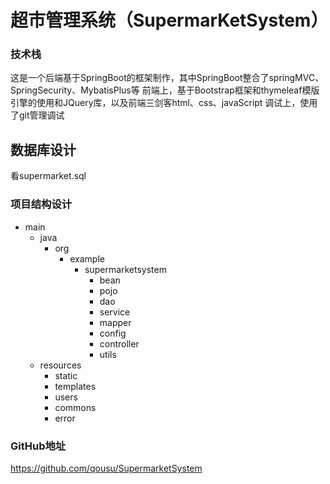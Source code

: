 # 超市管理系统（SupermarKetSystem）

### 技术栈

这是一个后端基于SpringBoot的框架制作，其中SpringBoot整合了springMVC、SpringSecurity、MybatisPlus等
前端上，基于Bootstrap框架和thymeleaf模版引擎的使用和JQuery库，以及前端三剑客html、css、javaScript
调试上，使用了git管理调试

## 数据库设计
看supermarket.sql

### 项目结构设计

- main
  - java
    - org
      - example
        - supermarketsystem
          - bean
          - pojo
          - dao
          - service
          - mapper
          - config
          - controller
          - utils
  - resources
    - static
    - templates
    - users
    - commons
    - error

### GitHub地址

https://github.com/qousu/SupermarketSystem

